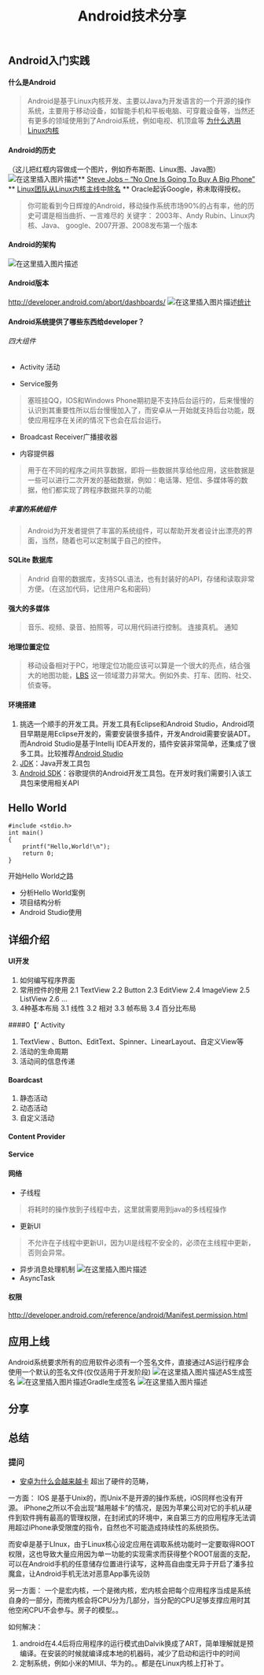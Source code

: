 ﻿---
title: Android技术分享
categories: Android
tags: android
---

## Android入门实践
#### 什么是Android
> Android是基于Linux内核开发、主要以Java为开发语言的一个开源的操作系统，主要用于移动设备，如智能手机和平板电脑、可穿戴设备等，当然还有更多的领域使用到了Android系统，例如电视、机顶盒等
[为什么选用Linux内核](https://www.cnblogs.com/hejing-swust/articles/7821968.html)

#### Android的历史
（这儿把红框内容做成一个图片，例如乔布斯图、Linux图、Java图）
![在这里插入图片描述](https://img-blog.csdnimg.cn/20190108173528186.png?x-oss-process=image/watermark,type_ZmFuZ3poZW5naGVpdGk,shadow_10,text_aHR0cHM6Ly9ibG9nLmNzZG4ubmV0L3FxXzM1OTc0NzU5,size_16,color_FFFFFF,t_70)** [Steve Jobs – “No One Is Going To Buy A Big Phone”](https://www.talkandroid.com/6793-steve-jobs-no-one-is-going-to-buy-a-big-phone/)
** [Linux团队从Linux内核主线中除名](http://www.cnblogs.com/hoys/archive/2012/02/17/2356446.html)
** Oracle起诉Google，称未取得授权。

> 你可能看到今日辉煌的Android，移动操作系统市场90%的占有率，他的历史可谓是相当曲折、一言难尽的
> 关键字： 2003年、Andy Rubin、Linux内核、Java、 google、2007开源、2008发布第一个版本

#### Android的架构
![在这里插入图片描述](https://img-blog.csdnimg.cn/2019010817373248.png?x-oss-process=image/watermark,type_ZmFuZ3poZW5naGVpdGk,shadow_10,text_aHR0cHM6Ly9ibG9nLmNzZG4ubmV0L3FxXzM1OTc0NzU5,size_16,color_FFFFFF,t_70)
#### Android版本
http://developer.android.com/abort/dashboards/
![在这里插入图片描述](https://img-blog.csdnimg.cn/20190108174634497.png?x-oss-process=image/watermark,type_ZmFuZ3poZW5naGVpdGk,shadow_10,text_aHR0cHM6Ly9ibG9nLmNzZG4ubmV0L3FxXzM1OTc0NzU5,size_16,color_FFFFFF,t_70)[统计](https://developer.android.com/about/dashboards/?hl=zh-cn)
#### Android系统提供了哪些东西给developer？
###### 四大组件
* Activity 活动
> 
* Service服务
> 塞班挂QQ，IOS和Windows Phone期初是不支持后台运行的，后来慢慢的认识到其重要性所以后台慢慢加入了，而安卓从一开始就支持后台功能，既使应用程序在关闭的情况下也会在后台运行。
* Broadcast Receiver广播接收器
> 
* 内容提供器
> 用于在不同的程序之间共享数据，即将一些数据共享给他应用，这些数据是一些可以进行二次开发的基础数据，例如：电话簿、短信、多媒体等的数据，他们都实现了跨程序数据共享的功能
##### 丰富的系统组件
> Android为开发者提供了丰富的系统组件，可以帮助开发者设计出漂亮的界面，当然，随着也可以定制属于自己的控件。
#### SQLite 数据库
> Andrid 自带的数据库，支持SQL语法，也有封装好的API，存储和读取非常方便。（在这加代码，记住用户名和密码）

#### 强大的多媒体
> 音乐、视频、录音、拍照等，可以用代码进行控制。
> 连接真机。
> 通知

#### 地理位置定位 
> 移动设备相对于PC，地理定位功能应该可以算是一个很大的亮点，结合强大的地图功能，[LBS](https://baike.baidu.com/item/LBS/1742?fr=aladdin) 这一领域潜力非常大。例如外卖、打车、团购、社交、侦查等。

#### 环境搭建 
1.  挑选一个顺手的开发工具。开发工具有Eclipse和Android Studio，Android项目早期是用Eclipse开发的，需要安装很多插件，开发Android需要安装ADT。而Android Studio是基于Intellij IDEA开发的，插件安装非常简单，还集成了很多工具。比较推荐[Android Studio](https://developer.android.google.cn/studio/)
2. [JDK](https://www.oracle.com/technetwork/java/javase/downloads/jdk8-downloads-2133151.html)：Java开发工具包
3. [Android SDK](https://blog.csdn.net/zzy1078689276/article/details/80380118#sdk%E5%8F%8A%E5%85%B6%E7%9B%B8%E5%85%B3%E8%B5%84%E6%BA%90%E7%9A%84%E4%B8%8B%E8%BD%BD%E5%9C%B0%E5%9D%80)：谷歌提供的Android开发工具包。在开发时我们需要引入该工具包来使用相关API

## Hello World
```
#include <stdio.h>
int main()
{
	printf("Hello,World!\n");
	return 0;
}
```
开始Hello World之路

* 分析Hello World案例
* 项目结构分析
* Android Studio使用

## 详细介绍
#### UI开发
1. 如何编写程序界面
2. 常用控件的使用
2.1 TextView
2.2 Button
2.3 EditView
2.4 ImageView
2.5 ListView
2.6 ...
3. 4种基本布局
3.1 线性
3.2 相对
3.3 帧布局
3.4 百分比布局

####0【‘
 Activity
1. TextView 、Button、EditText、Spinner、LinearLayout、自定义View等
2. 活动的生命周期
3. 活动间的信息传递

#### Boardcast
1. 静态活动
2. 动态活动
3. 自定义活动

#### Content Provider


#### Service

#### 网络
* 子线程
> 将耗时的操作放到子线程中去，这里就需要用到java的多线程操作
* 更新UI
> 不允许在子线程中更新UI，因为UI是线程不安全的，必须在主线程中更新，否则会异常。
* 异步消息处理机制
![在这里插入图片描述](https://img-blog.csdnimg.cn/20190109151332630.png?x-oss-process=image/watermark,type_ZmFuZ3poZW5naGVpdGk,shadow_10,text_aHR0cHM6Ly9ibG9nLmNzZG4ubmV0L3FxXzM1OTc0NzU5,size_16,color_FFFFFF,t_70)
* AsyncTask

#### 


#### 权限
http://developer.android.com/reference/android/Manifest.permission.html


## 应用上线
Android系统要求所有的应用软件必须有一个签名文件，直接通过AS运行程序会使用一个默认的签名文件(仅仅适用于开发阶段)
![在这里插入图片描述](https://img-blog.csdnimg.cn/2019011814113460.png?x-oss-process=image/watermark,type_ZmFuZ3poZW5naGVpdGk,shadow_10,text_aHR0cHM6Ly9ibG9nLmNzZG4ubmV0L3FxXzM1OTc0NzU5,size_16,color_FFFFFF,t_70)AS生成签名
![在这里插入图片描述](https://img-blog.csdnimg.cn/20190118141413206.png?x-oss-process=image/watermark,type_ZmFuZ3poZW5naGVpdGk,shadow_10,text_aHR0cHM6Ly9ibG9nLmNzZG4ubmV0L3FxXzM1OTc0NzU5,size_16,color_FFFFFF,t_70)Gradle生成签名
![在这里插入图片描述](https://img-blog.csdnimg.cn/20190118141739246.png?x-oss-process=image/watermark,type_ZmFuZ3poZW5naGVpdGk,shadow_10,text_aHR0cHM6Ly9ibG9nLmNzZG4ubmV0L3FxXzM1OTc0NzU5,size_16,color_FFFFFF,t_70)



## 分享


## 总结
### 提问
* [安卓为什么会越来越卡](https://www.cnblogs.com/zhuwenlubin/p/5483046.html)
超出了硬件的范畴，

一方面：
IOS 是基于Unix的，而Unix不是开源的操作系统，iOS同样也没有开源。 iPhone之所以不会出现“越用越卡”的情况，是因为苹果公司对它的手机从硬件到软件拥有最高的管理权限，在封闭式的环境中，来自第三方的应用程序无法调用超过iPhone承受限度的指令，自然也不可能造成持续性的系统损伤。

而安卓是基于LInux，由于Linux核心设定应用在调取系统功能时一定要取得ROOT权限，这也导致大量应用因为单一功能的实现需求而获得整个ROOT层面的支配，可以在Android手机的任意储存位置进行读写，这种高自由度无异于开启了潘多拉魔盒，让Android手机无法对恶意App事先设防

另一方面：
一个是宏内核，一个是微内核，宏内核会把每个应用程序当成是系统自身的一部分，而微内核会将CPU分为几部分，当分配的CPU足够支撑应用时其他空闲CPU不会参与。房子的模型。。


如何解决：
1. android在4.4后将应用程序的运行模式由Dalvik换成了ART，简单理解就是预编译。在安装的时候就编译成本地的机器码，减少了启动和运行中的时间
2. 定制系统，例如小米的MIUI、华为的。。都是在Linux内核上打补丁。




